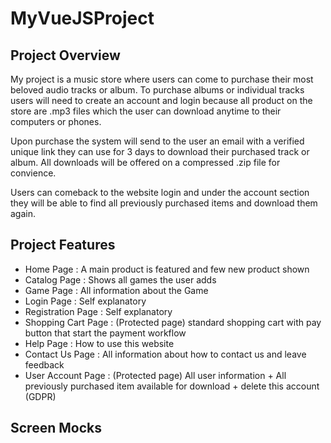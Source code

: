 # MyVueJSProject

## Project Overview

<!-- TODO: update this to my stuff -->

My project is a music store where users can come to purchase their most beloved audio tracks or album. To purchase albums or individual tracks users will need to create an account and login because all product on the store are .mp3 files which the user can download anytime to their computers or phones.

Upon purchase the system will send to the user an email with a verified unique link they can use for 3 days to download their purchased track or album. All downloads will be offered on a compressed .zip file for convience.

Users can comeback to the website login and under the account section they will be able to find all previously purchased items and download them again.

## Project Features

<!-- TODO: update this to my stuff -->

- Home Page : A main product is featured and few new product shown
- Catalog Page : Shows all games the user adds
- Game Page : All information about the Game
- Login Page : Self explanatory
- Registration Page : Self explanatory
- Shopping Cart Page : (Protected page) standard shopping cart with pay button that start the payment workflow
- Help Page : How to use this website
- Contact Us Page : All information about how to contact us and leave feedback
- User Account Page : (Protected page) All user information + All previously purchased item available for download + delete this account (GDPR)

## Screen Mocks

<!-- TODO: make these -->
